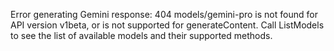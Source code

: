 <!-- 
Generated by: gemini
Prompt type: default
Generated at: 2025-06-06T21:59:27.906741
-->

Error generating Gemini response: 404 models/gemini-pro is not found for API version v1beta, or is not supported for generateContent. Call ListModels to see the list of available models and their supported methods.